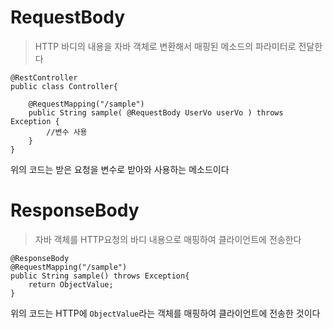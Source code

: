 # RequestBody
> HTTP 바디의 내용을 자바 객체로 변환해서 매핑된 메소드의 파라미터로 전달한다


    @RestController
    public class Controller{
    
        @RequestMapping("/sample")
        public String sample( @RequestBody UserVo userVo ) throws Exception {
            //변수 사용
        }
    }
위의 코드는 받은 요청을 변수로 받아와 사용하는 메소드이다

# ResponseBody
> 자바 객체를 HTTP요청의 바디 내용으로 매핑하여 클라이언트에 전송한다

    
    @ResponseBody
    @RequestMapping("/sample")
    public String sample() throws Exception{
        return ObjectValue;
    }
위의 코드는 HTTP에 `ObjectValue`라는 객체를 매핑하여 클라이언트에 전송한 것이다
